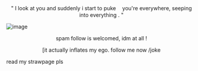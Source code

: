 <p align="center">" I look at you and suddenly i start to puke
ㅤyou're everywhere, seeping into everything . " </p align="center">

![image](https://files.catbox.moe/e2fs7g.png)

<p align="center">spam follow is welcomed, idm at all !</p>
<p align="center">[it actually inflates my ego. follow me now /joke</p>


read my strawpage pls
